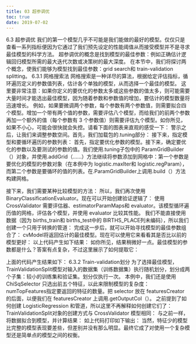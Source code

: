 ```yaml
---
title: 03 超参调优
toc: true
date: 2019-07-02
---
```

6.3 超参调优
我们的第一个模型几乎不可能是我们能做的最好的模型。仅仅只是查看一系列指标便因为它通过了我们预先设定的性能阈值从而接受模型并不是寻求最佳模型的科学方法。
超参调优的概念是找到模型的最佳参数：例如正确估计逻辑回归模型所需的最大迭代次数或决策树的最大深度。
在本节中，我们将探讨两个概念，使我们能够为模型找到最佳参数：grid search和 train-validation splitting。
6.3.1 网格搜索法
网格搜索是一种详尽的算法，根据给定评估指标，循环遍历定义的参数值列表，估计各个单独的模型，从而选择一个最佳的模型。
这里要非常注意：如果你定义的要优化的参数太多或这些参数的值太多，则可能需要大量时间才能选出最佳模型，因为随着参数和参数值的增加，要估计的模型数量将迅速增长。
例如，如果要微调两个参数，每个参数有两个参数值，则需要拟合四个模型。增加一个带有两个值的参数，需要评估八个模型，而给我们的前两个参数再加一个额外的值（每个参数有 3 个参数值）则需要评估九个模型。如你所见，如果不小心，可能会很快就会失控。请看下面的图表来直观的感受一下：
警示之后，让我们来调整参数空间。首先，我们加载包的.tuning部分：
接下来，指定模型和要循环遍历的参数列表：
首先，指定要优化参数的模型。接下来，确定要优化的参数以及要测试的参数的值。我们使用.tuning子包中的 ParamGridBuilder（）对象，并使用.addGrid（……）方法继续将参数添加到网格中：第一个参数是要优化的模型的参数对象（在本例中为 logistic.maxIter和 logistic.regParam），而第二个参数是要循环的值的列表。在.ParamGridBuilder上调用.build（）方法构建网格。


接下来，我们需要某种比较模型的方法：
所以，我们再次使用 BinaryClassificationEvaluator。现在可以开始创建验证逻辑了：
使用 CrossValidator 需要评估器、estimatorParamMaps和 evaluator。该模型循环遍历值的网格，评估各个模型，并使用 evaluator 比较其性能。
我们不能直接使用数据（因为 births_train和 births_test中的 BIRTHS_PLACE列未编码），所以我们创建一个只用于转换的管道：
完成这一步后，就可以开始寻找模型的最佳参数组合了：
cvModel将返回估计的最佳模型。现在可以使用它来看看其是否比以前的模型更好：
以上代码产生如下结果：
如你所见，结果稍微好一点。最佳模型的参数都是什么？答案有点复杂，不过这里展示了如何提取它：


上面的代码产生结果如下：
6.3.2 Train-validation划分
为了选择最佳模型，TrainValidationSplit模型对输入的数据集（训练数据集）执行随机划分，划分成两个子集：较小的训练集和验证集。划分仅执行一次。
本例中，我们还是使用 ChiSqSelector 只选出前五个特征，以此来限制模型的复杂度：
numTopFeatures指定要返回的特征的数量。把 selector 放在 featuresCreator 的后面，以便我们在 featuresCreator 上调用.getOutputCol（）。
之前提到了如何创建 LogisticRegression 和管道，所以这里不再解释如何创建它们了：
TrainValidationSplit对象的创建方式与 CrossValidator 模型相同：
与之前一样，将数据拟合到模型，并计算结果：
如上代码打印如下输出：
当然，特征少的模型比完整的模型表现要差些，但差别并没有那么明显。最终它成了对使用一个复杂模型还是简单点的模型之间的权衡。
